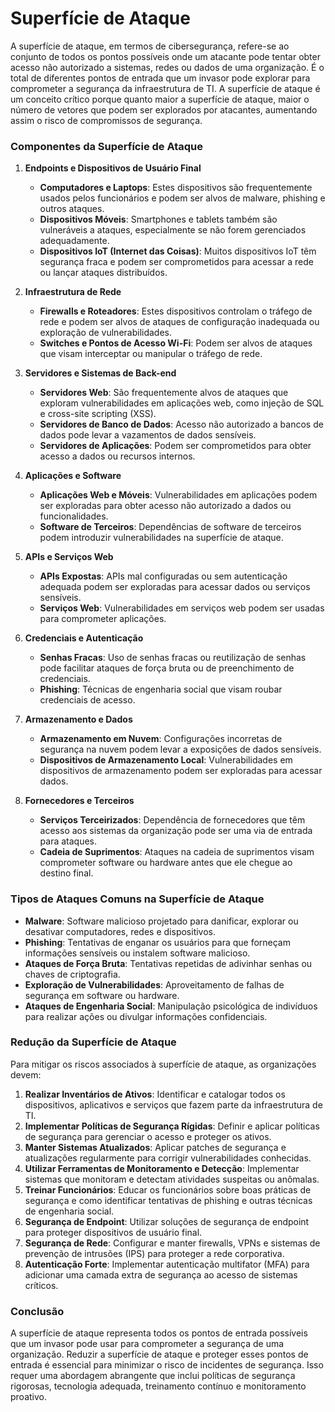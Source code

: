 # Superfície de Ataque

A superfície de ataque, em termos de cibersegurança, refere-se ao conjunto de todos os pontos possíveis onde um atacante pode tentar obter acesso não autorizado a sistemas, redes ou dados de uma organização. É o total de diferentes pontos de entrada que um invasor pode explorar para comprometer a segurança da infraestrutura de TI. A superfície de ataque é um conceito crítico porque quanto maior a superfície de ataque, maior o número de vetores que podem ser explorados por atacantes, aumentando assim o risco de compromissos de segurança.

### Componentes da Superfície de Ataque

1. **Endpoints e Dispositivos de Usuário Final**
   - **Computadores e Laptops**: Estes dispositivos são frequentemente usados pelos funcionários e podem ser alvos de malware, phishing e outros ataques.
   - **Dispositivos Móveis**: Smartphones e tablets também são vulneráveis a ataques, especialmente se não forem gerenciados adequadamente.
   - **Dispositivos IoT (Internet das Coisas)**: Muitos dispositivos IoT têm segurança fraca e podem ser comprometidos para acessar a rede ou lançar ataques distribuídos.

2. **Infraestrutura de Rede**
   - **Firewalls e Roteadores**: Estes dispositivos controlam o tráfego de rede e podem ser alvos de ataques de configuração inadequada ou exploração de vulnerabilidades.
   - **Switches e Pontos de Acesso Wi-Fi**: Podem ser alvos de ataques que visam interceptar ou manipular o tráfego de rede.

3. **Servidores e Sistemas de Back-end**
   - **Servidores Web**: São frequentemente alvos de ataques que exploram vulnerabilidades em aplicações web, como injeção de SQL e cross-site scripting (XSS).
   - **Servidores de Banco de Dados**: Acesso não autorizado a bancos de dados pode levar a vazamentos de dados sensíveis.
   - **Servidores de Aplicações**: Podem ser comprometidos para obter acesso a dados ou recursos internos.

4. **Aplicações e Software**
   - **Aplicações Web e Móveis**: Vulnerabilidades em aplicações podem ser exploradas para obter acesso não autorizado a dados ou funcionalidades.
   - **Software de Terceiros**: Dependências de software de terceiros podem introduzir vulnerabilidades na superfície de ataque.

5. **APIs e Serviços Web**
   - **APIs Expostas**: APIs mal configuradas ou sem autenticação adequada podem ser exploradas para acessar dados ou serviços sensíveis.
   - **Serviços Web**: Vulnerabilidades em serviços web podem ser usadas para comprometer aplicações.

6. **Credenciais e Autenticação**
   - **Senhas Fracas**: Uso de senhas fracas ou reutilização de senhas pode facilitar ataques de força bruta ou de preenchimento de credenciais.
   - **Phishing**: Técnicas de engenharia social que visam roubar credenciais de acesso.

7. **Armazenamento e Dados**
   - **Armazenamento em Nuvem**: Configurações incorretas de segurança na nuvem podem levar a exposições de dados sensíveis.
   - **Dispositivos de Armazenamento Local**: Vulnerabilidades em dispositivos de armazenamento podem ser exploradas para acessar dados.

8. **Fornecedores e Terceiros**
   - **Serviços Terceirizados**: Dependência de fornecedores que têm acesso aos sistemas da organização pode ser uma via de entrada para ataques.
   - **Cadeia de Suprimentos**: Ataques na cadeia de suprimentos visam comprometer software ou hardware antes que ele chegue ao destino final.

### Tipos de Ataques Comuns na Superfície de Ataque

- **Malware**: Software malicioso projetado para danificar, explorar ou desativar computadores, redes e dispositivos.
- **Phishing**: Tentativas de enganar os usuários para que forneçam informações sensíveis ou instalem software malicioso.
- **Ataques de Força Bruta**: Tentativas repetidas de adivinhar senhas ou chaves de criptografia.
- **Exploração de Vulnerabilidades**: Aproveitamento de falhas de segurança em software ou hardware.
- **Ataques de Engenharia Social**: Manipulação psicológica de indivíduos para realizar ações ou divulgar informações confidenciais.

### Redução da Superfície de Ataque

Para mitigar os riscos associados à superfície de ataque, as organizações devem:

1. **Realizar Inventários de Ativos**: Identificar e catalogar todos os dispositivos, aplicativos e serviços que fazem parte da infraestrutura de TI.
2. **Implementar Políticas de Segurança Rígidas**: Definir e aplicar políticas de segurança para gerenciar o acesso e proteger os ativos.
3. **Manter Sistemas Atualizados**: Aplicar patches de segurança e atualizações regularmente para corrigir vulnerabilidades conhecidas.
4. **Utilizar Ferramentas de Monitoramento e Detecção**: Implementar sistemas que monitoram e detectam atividades suspeitas ou anômalas.
5. **Treinar Funcionários**: Educar os funcionários sobre boas práticas de segurança e como identificar tentativas de phishing e outras técnicas de engenharia social.
6. **Segurança de Endpoint**: Utilizar soluções de segurança de endpoint para proteger dispositivos de usuário final.
7. **Segurança de Rede**: Configurar e manter firewalls, VPNs e sistemas de prevenção de intrusões (IPS) para proteger a rede corporativa.
8. **Autenticação Forte**: Implementar autenticação multifator (MFA) para adicionar uma camada extra de segurança ao acesso de sistemas críticos.

### Conclusão

A superfície de ataque representa todos os pontos de entrada possíveis que um invasor pode usar para comprometer a segurança de uma organização. Reduzir a superfície de ataque e proteger esses pontos de entrada é essencial para minimizar o risco de incidentes de segurança. Isso requer uma abordagem abrangente que inclui políticas de segurança rigorosas, tecnologia adequada, treinamento contínuo e monitoramento proativo.
